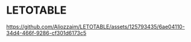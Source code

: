 # LETOTABLE

https://github.com/Aliozzaim/LETOTABLE/assets/125793435/6ae04110-34d4-466f-9286-cf301d6173c5

